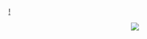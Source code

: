 [!]("https://s3.filebin.net/filebin/6bc5bfdb08e7b7eaa5cf94dd9d312cd7400a1335f4c2b99b843f01673421a4a9/479911b2fc71da04934cba88ea71b2ff4a417259a204f44d897fcc27f632997c?X-Amz-Algorithm=AWS4-HMAC-SHA256&X-Amz-Credential=7pMj6hGeoKewqmMQILjm%2F20240329%2Fus-east-1%2Fs3%2Faws4_request&X-Amz-Date=20240329T184859Z&X-Amz-Expires=300&X-Amz-SignedHeaders=host&response-cache-control=max-age%3D300&response-content-disposition=filename%3D%22demo.mp4%22&response-content-type=video%2Fmp4&X-Amz-Signature=586cfbd73ef95ae2cd768656d20f73663c118f0b1df23168a98ae3c24b79dedb")

<p align="center">
  <a href="https://github.com/xenzoffcial/ProfileGuard">
    <img src="https://readme-typing-svg.demolab.com/?lines=Facebook Profile Guard;Activate guard in your profile&font=Fira%20Code&center=true&width=440&height=45&color=f75c7e&vCenter=true&pause=1000&size=22" /></a>
</p>
